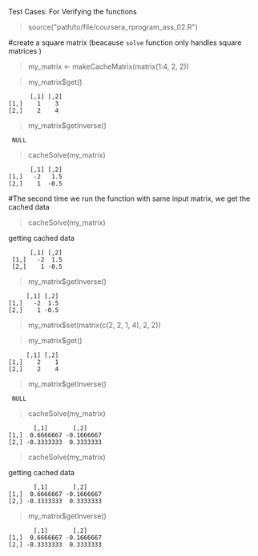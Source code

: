 Test Cases: For Verifying the functions
> source("path/to/file/coursera_rprogram_ass_02.R")

#create a square matrix (beacause `solve` function only handles square matrices )
  > my_matrix <- makeCacheMatrix(matrix(1:4, 2, 2))
  
  > my_matrix$get()

          [,1] [,2]
    [1,]    1    3
    [2,]    2    4
    
> my_matrix$getInverse()

     NULL
> cacheSolve(my_matrix)

          [,1] [,2]
    [1,]   -2   1.5
    [2,]    1  -0.5
 
#The second time we run the function with same input matrix, we get the cached data

> cacheSolve(my_matrix)

   getting cached data
 
          [,1] [,2]
     [1,]   -2  1.5
     [2,]    1 -0.5
> my_matrix$getInverse()

         [,1] [,2]
    [1,]   -2  1.5
    [2,]    1 -0.5
> my_matrix$set(matrix(c(2, 2, 1, 4), 2, 2))

> my_matrix$get()

         [,1] [,2]
    [1,]    2    1
    [2,]    2    4
> my_matrix$getInverse()

     NULL
> cacheSolve(my_matrix)

           [,1]       [,2]
    [1,]  0.6666667 -0.1666667
    [2,] -0.3333333  0.3333333
> cacheSolve(my_matrix)

getting cached data

           [,1]       [,2]
    [1,]  0.6666667 -0.1666667
    [2,] -0.3333333  0.3333333
> my_matrix$getInverse()

           [,1]       [,2]
    [1,]  0.6666667 -0.1666667
    [2,] -0.3333333  0.3333333
